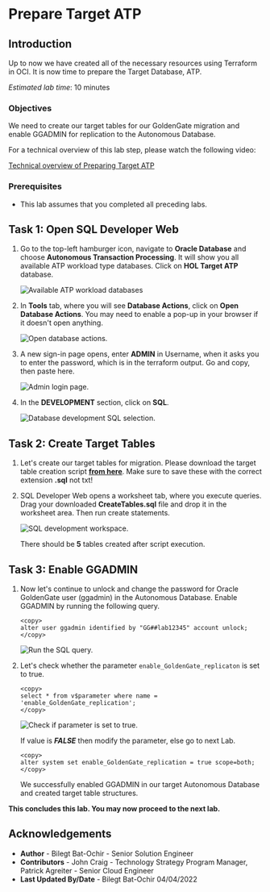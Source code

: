 # Prepare Target ATP

## Introduction

Up to now we have created all of the necessary resources using Terraform in OCI. It is now time to prepare the Target Database, ATP. 

*Estimated lab time*: 10 minutes

### Objectives

We need to create our target tables for our GoldenGate migration and enable GGADMIN for replication to the Autonomous Database.

For a technical overview of this lab step, please watch the following video:

[Technical overview of Preparing Target ATP](youtube:K89v3fprzpg)

### Prerequisites

* This lab assumes that you completed all preceding labs.

## Task 1: Open SQL Developer Web 

1. Go to the top-left hamburger icon, navigate to **Oracle Database** and choose **Autonomous Transaction Processing**. It will show you all available ATP workload type databases. Click on **HOL Target ATP** database.

	![Available ATP workload databases](/images/2-atp.png)

2. In **Tools** tab, where you will see **Database Actions**, click on **Open Database Actions**. You may need to enable a pop-up in your browser if it doesn't open anything.

	![Open database actions.](/images/2-atp-1.PNG)

3. A new sign-in page opens, enter **ADMIN** in Username, when it asks you to enter the password, which is in the terraform output. Go and copy, then paste here.

	![Admin login page.](/images/sql-dev-1.png)

4. In the **DEVELOPMENT** section, click on **SQL**. 

	![Database development SQL selection.](/images/sql-dev-5.png)

## Task 2: Create Target Tables

1. Let's create our target tables for migration. Please download the target table creation script **[from here](./files/create-tables.sql)**. Make sure to save these with the correct extension **.sql** not txt!

2. SQL Developer Web opens a worksheet tab, where you execute queries. Drag your downloaded **CreateTables.sql** file and drop it in the worksheet area. Then run create statements.

	![SQL development workspace.](/images/sql-dev-2.png)

	There should be **5** tables created after script execution.


## Task 3: Enable GGADMIN 

1. Now let's continue to unlock and change the password for Oracle GoldenGate user (ggadmin) in the Autonomous Database. Enable GGADMIN by running the following query.

	```
	<copy>
	alter user ggadmin identified by "GG##lab12345" account unlock;
	</copy>
	```

	![Run the SQL query.](/images/sql-dev-3.png)

2. Let's check whether the parameter `enable_GoldenGate_replicaton` is set to true. 

	```
	<copy>
	select * from v$parameter where name = 'enable_GoldenGate_replication';
	</copy>
	```

	![Check if parameter is set to true.](/images/sql-dev-4.png)
	
	If value is _**FALSE**_ then modify the parameter, else go to next Lab.

	```
	<copy>
	alter system set enable_GoldenGate_replication = true scope=both;
	</copy>
	```

	We successfully enabled GGADMIN in our target Autonomous Database and created target table structures. 

**This concludes this lab. You may now proceed to the next lab.**

## Acknowledgements

* **Author** - Bilegt Bat-Ochir - Senior Solution Engineer
* **Contributors** - John Craig - Technology Strategy Program Manager, Patrick Agreiter - Senior Cloud Engineer
* **Last Updated By/Date** - Bilegt Bat-Ochir 04/04/2022